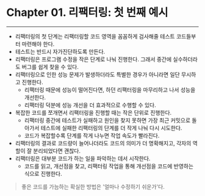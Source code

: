# Chapter 01. 리팩터링: 첫 번째 예시

- - -

* 리팩터링의 첫 단계는 리팩터링할 코드 영역을 꼼꼼하게 검사해줄 테스트 코드들부터 마련해야 한다.
* 테스트는 반드시 자가진단하도록 만든다.
* 리팩터링은 프로그램 수정을 작은 단계로 나눠 진행한다. 그래서 중간에 실수하더라도 버그를 쉽게 찾을 수 있다.
* 리팩터링으로 인한 성능 문제가 발생하더라도 특별한 경우가 아니라면 일단 무시하고 진행한다.
  * 리팩터링 때문에 성능이 떨어진다면, 하던 리팩터링을 마무리하고 나서 성능을 개선한다.
  * 리팩터링 덕분에 성능 개선을 더 효과적으로 수행할 수 있다.
* 복잡한 코드를 쪼개면서 리팩터링을 진행할 때는 작은 단위로 진행한다.
  * 리팩터링 중간에 테스트가 실패하고 원인을 찾지 못하면 가장 최근 커밋으로 돌아가서 테스트에 실패한 리팩터링의 단계를 더 작게 나눠 다시 시도한다.
  * 코드가 복잡할수록 단계를 작게 나누면 작업 속도가 빨라진다.
* 리팩터링의 결과로 코드량이 늘어나더라도 코드의 의미가 더 명확해지고, 각자의 역할이 잘 분리되었다면 괜찮다.
* 리팩터링은 대부분 코드가 하는 일을 파악하는 데서 시작한다.
  * 코드를 읽고, 개선점을 찾고, 리팩터링 작업을 통해 개선점을 코드에 반영하는 식으로 진행한다.

> 좋은 코드를 가늠하는 확실한 방법은 '얼마나 수정하기 쉬운가'다.
